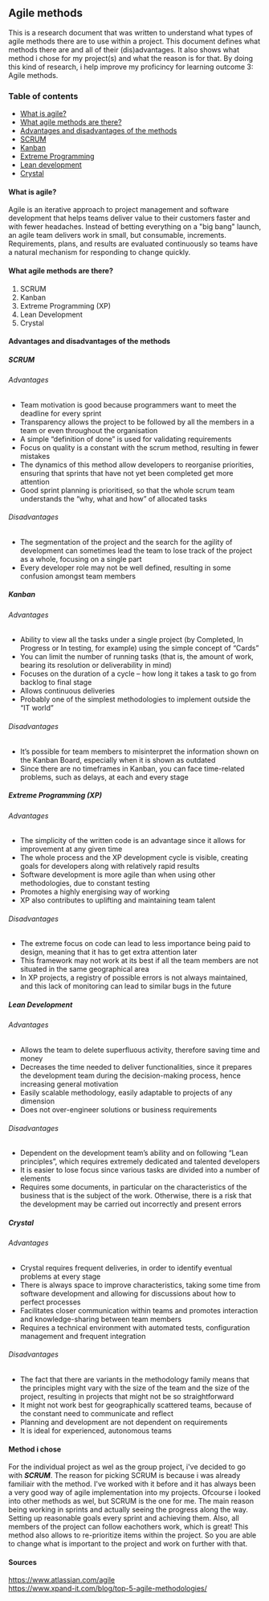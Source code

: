 ## Agile methods
This is a research document that was written to understand what types of agile methods there are to use within a project. This document defines what methods there are and all of their (dis)advantages. It also shows what method i chose for my project(s) and what the reason is for that. By doing this kind of research, i help improve my proficincy for learning outcome 3: Agile methods. 

### Table of contents
* [What is agile?](#what-is-agile)
* [What agile methods are there?](#what-agile-methods-are-there)
* [Advantages and disadvantages of the methods](#advantages-and-disadvantages-of-the-methods)
* [SCRUM](#scrum)
* [Kanban](#kanban)
* [Extreme Programming](#extreme-programming-xp)
* [Lean development](#lean-development)
* [Crystal](#crystal)

#### What is agile?
Agile is an iterative approach to project management and software development that helps teams deliver value to their customers faster and with fewer headaches. Instead of betting everything on a "big bang" launch, an agile team delivers work in small, but consumable, increments. Requirements, plans, and results are evaluated continuously so teams have a natural mechanism for responding to change quickly.

#### What agile methods are there?
1. SCRUM
2. Kanban
3. Extreme Programming (XP)
4. Lean Development
5. Crystal

#### Advantages and disadvantages of the methods

##### SCRUM
###### Advantages
* Team motivation is good because programmers want to meet the deadline for every sprint
* Transparency allows the project to be followed by all the members in a team or even throughout the organisation
* A simple “definition of done” is used for validating requirements
* Focus on quality is a constant with the scrum method, resulting in fewer mistakes
* The dynamics of this method allow developers to reorganise priorities, ensuring that sprints that have not yet been completed get more attention
* Good sprint planning is prioritised, so that the whole scrum team understands the “why, what and how” of allocated tasks
###### Disadvantages
* The segmentation of the project and the search for the agility of development can sometimes lead the team to lose track of the project as a whole, focusing on a single part
* Every developer role may not be well defined, resulting in some confusion amongst team members

##### Kanban
###### Advantages
* Ability to view all the tasks under a single project (by Completed, In Progress or In testing, for example) using the simple concept of “Cards”
* You can limit the number of running tasks (that is, the amount of work, bearing its resolution or deliverability in mind)
* Focuses on the duration of a cycle – how long it takes a task to go from backlog to final stage
* Allows continuous deliveries
* Probably one of the simplest methodologies to implement outside the “IT world”
###### Disadvantages
* It’s possible for team members to misinterpret the information shown on the Kanban Board, especially when it is shown as outdated
* Since there are no timeframes in Kanban, you can face time-related problems, such as delays, at each and every stage

##### Extreme Programming (XP)
###### Advantages
* The simplicity of the written code is an advantage since it allows for improvement at any given time
* The whole process and the XP development cycle is visible, creating goals for developers along with relatively rapid results
* Software development is more agile than when using other methodologies, due to constant testing
* Promotes a highly energising way of working
* XP also contributes to uplifting and maintaining team talent
###### Disadvantages
* The extreme focus on code can lead to less importance being paid to design, meaning that it has to get extra attention later
* This framework may not work at its best if all the team members are not situated in the same geographical area
* In XP projects, a registry of possible errors is not always maintained, and this lack of monitoring can lead to similar bugs in the future

##### Lean Development
###### Advantages
* Allows the team to delete superfluous activity, therefore saving time and money
* Decreases the time needed to deliver functionalities, since it prepares the development team during the decision-making process, hence increasing general motivation
* Easily scalable methodology, easily adaptable to projects of any dimension
* Does not over-engineer solutions or business requirements
###### Disadvantages
* Dependent on the development team’s ability and on following “Lean principles”, which requires extremely dedicated and talented developers
* It is easier to lose focus since various tasks are divided into a number of elements
* Requires some documents, in particular on the characteristics of the business that is the subject of the work. Otherwise, there is a risk that the development may be carried out incorrectly and present errors

##### Crystal
###### Advantages
* Crystal requires frequent deliveries, in order to identify eventual problems at every stage
* There is always space to improve characteristics, taking some time from software development and allowing for discussions about how to perfect processes
* Facilitates closer communication within teams and promotes interaction and knowledge-sharing between team members
* Requires a technical environment with automated tests, configuration management and frequent integration
###### Disadvantages
* The fact that there are variants in the methodology family means that the principles might vary with the size of the team and the size of the project, resulting in projects that might not be so straightforward
* It might not work best for geographically scattered teams, because of the constant need to communicate and reflect
* Planning and development are not dependent on requirements
* It is ideal for experienced, autonomous teams

#### Method i chose
For the individual project as wel as the group project, i've decided to go with ***SCRUM***. The reason for picking SCRUM is because i was already familiair with the method. I've worked with it before and it has always been a very good way of agile implementation into my projects. Ofcourse i looked into other methods as wel, but SCRUM is the one for me. The main reason being working in sprints and actually seeing the progress along the way. Setting up reasonable goals every sprint and achieving them. Also, all members of the project can follow eachothers work, which is great! This method also allows to re-prioritize items within the project. So you are able to change what is important to the project and work on further with that. 

#### Sources
https://www.atlassian.com/agile \
https://www.xpand-it.com/blog/top-5-agile-methodologies/
